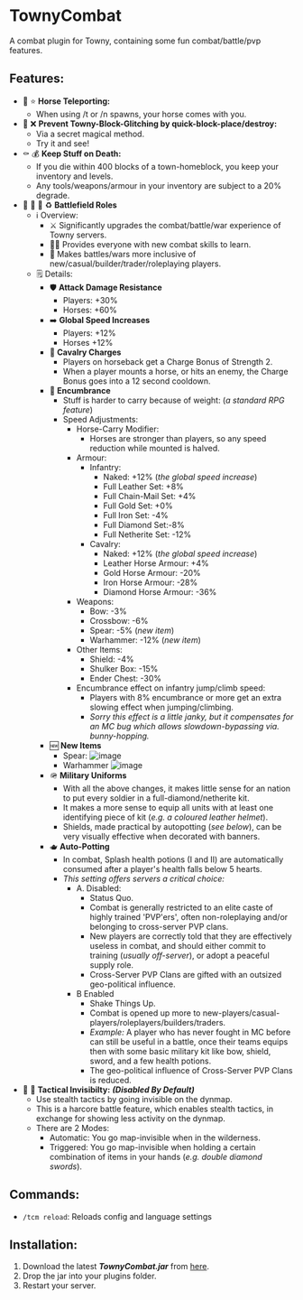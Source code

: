 # TownyCombat
A combat plugin for Towny, containing some fun combat/battle/pvp features.

## Features:
- :horse: :star: **Horse Teleporting:**
  - When using /t or /n spawns, your horse comes with you.
- :snake: :x: **Prevent Towny-Block-Glitching by quick-block-place/destroy:**
  - Via a secret magical method.
  - Try it and see!
- :coffin: :moneybag: **Keep Stuff on Death:**
  - If you die within 400 blocks of a town-homeblock, you keep your inventory and levels.
  - Any tools/weapons/armour in your inventory are subject to a 20% degrade.
- :guard: :guard: :guard: :recycle: **Battlefield Roles**
  - :information_source: Overview:
    - :crossed_swords: Significantly upgrades the combat/battle/war experience of Towny servers.
    - :student: Provides everyone with new combat skills to learn.
    - :rainbow: Makes battles/wars more inclusive of new/casual/builder/trader/roleplaying  players.
  - :spiral_notepad: Details:
    - :shield: **Attack Damage Resistance**
      - Players: +30%
      - Horses: +60%
    - :arrow_right: **Global Speed Increases**
      - Players: +12%
      - Horses +12%
    - :horse_racing: **Cavalry Charges**  
      - Players on horseback get a Charge Bonus of Strength 2.
      - When a player mounts a horse, or hits an enemy, the Charge Bonus goes into a 12 second cooldown.
    - :left_luggage: **Encumbrance**
      - Stuff is harder to carry because of weight: (*a standard RPG feature*)
      - Speed Adjustments: 
          - Horse-Carry Modifier:
            - Horses are stronger than players, so any speed reduction while mounted is halved.
          - Armour:
            - Infantry:
              - Naked: +12% (*the global speed increase*)
              - Full Leather Set: +8%
              - Full Chain-Mail Set: +4%
              - Full Gold Set: +0%
              - Full Iron Set: -4%
              - Full Diamond Set:-8%
              - Full Netherite Set: -12%
            - Cavalry:
              - Naked: +12% (*the global speed increase*)
              - Leather Horse Armour: +4%
              - Gold Horse Armour: -20%
              - Iron Horse Armour: -28%
              - Diamond Horse Armour: -36%                 
          - Weapons:
            - Bow: -3%
            - Crossbow: -6%
            - Spear: -5% (*new item*)
            - Warhammer: -12% (*new item*)
          - Other Items:
            - Shield: -4%
            - Shulker Box: -15%
            - Ender Chest: -30%
        - Encumbrance effect on infantry jump/climb speed:
          - Players with 8% encumbrance or more get an extra slowing effect when jumping/climbing.
          - *Sorry this effect is a little janky, but it compensates for an MC bug which allows slowdown-bypassing via. bunny-hopping.*
    - :new: **New Items**
      - Spear:
        ![image](https://user-images.githubusercontent.com/50219223/162958194-a7ecd2ae-c880-49be-afb9-6838d21e2a4d.png)
      - Warhammer
        ![image](https://user-images.githubusercontent.com/50219223/162962278-0a172a1c-3f6f-4299-89bc-b92700c2b288.png)
    - :military_helmet: **Military Uniforms**
      - With all the above changes, it makes little sense for an nation to put every soldier in a full-diamond/netherite kit.
      - It makes a more sense to equip all units with at least one identifying piece of kit (*e.g. a coloured leather helmet*).
      - Shields, made practical by autopotting (*see below*), can be very visually effective when decorated with banners. 
    - :teapot: **Auto-Potting**
      - In combat, Splash health potions (I and II) are automatically consumed after a player's health falls below 5 hearts.
      - *This setting offers servers a critical choice:*
        - A. Disabled: 
          - Status Quo.
          - Combat is generally restricted to an elite caste of highly trained 'PVP'ers', 
            often non-roleplaying and/or belonging to cross-server PVP clans.
          - New players are correctly told that they are effectively useless in combat, 
            and should either commit to training (*usually off-server*), or adopt a peaceful supply role.
          - Cross-Server PVP Clans are gifted with an outsized geo-political influence.
        - B Enabled
          - Shake Things Up.
          - Combat is opened up more to new-players/casual-players/roleplayers/builders/traders.
          - *Example:* A player who has never fought in MC before can still be useful in a battle, 
            once their teams equips then with some basic military kit like bow, shield, sword, and a few health potions.
          - The geo-political influence of Cross-Server PVP Clans is reduced.
- :bust_in_silhouette: :footprints: **Tactical Invisibilty:** ***(Disabled By Default)***
  - Use stealth tactics by going invisible on the dynmap.
  - This is a harcore battle feature, which enables stealth tactics, in exchange for showing less activity on the dynmap.
  - There are 2 Modes:
    - Automatic: You go map-invisible when in the wilderness.
    - Triggered: You go map-invisible when holding a certain combination of items in your hands (*e.g. double diamond swords*).  
 
## Commands:
- ```/tcm reload```: Reloads config and language settings

## Installation:
1. Download the latest ***TownyCombat.jar*** from [here](https://github.com/TownyAdvanced/TownyCombat/releases).
2. Drop the jar into your plugins folder.
3. Restart your server.
